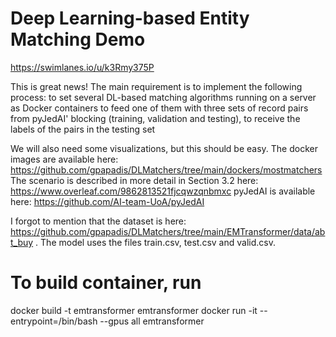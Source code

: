 # Deep Learning-based Entity Matching Demo

https://swimlanes.io/u/k3Rmy375P

This is great news! The main requirement is to implement the following process:
    to set several DL-based matching algorithms running on a server as Docker containers
    to feed one of them with three sets of record pairs from pyJedAI' blocking (training, validation and testing), 
    to receive the labels of the pairs in the testing set

We will also need some visualizations, but this should be easy.
The docker images are available here: https://github.com/gpapadis/DLMatchers/tree/main/dockers/mostmatchers
The scenario is described in more detail in Section 3.2 here: https://www.overleaf.com/9862813521fjcqwzqnbmxc
pyJedAI is available here: https://github.com/AI-team-UoA/pyJedAI

I forgot to mention that the dataset is here: https://github.com/gpapadis/DLMatchers/tree/main/EMTransformer/data/abt_buy . The model uses the files train.csv, test.csv and valid.csv.

# To build container, run

docker build -t emtransformer emtransformer
docker run -it --entrypoint=/bin/bash --gpus all  emtransformer
